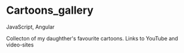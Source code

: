 # Cartoons_gallery
JavaScript, Angular

Collecton of my daughther's favourite cartoons. Links to YouTube and video-sites
